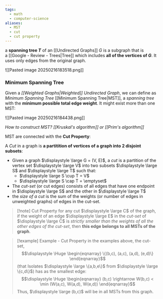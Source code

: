 ```yaml
---
tags:
  - math
  - computer-science
aliases:
  - MST
  - cut
  - cut property
---
```

a **spanning tree _T_** of an  [[Undirected Graphs]] _G_ is a subgraph that is a [[Google - Review - Trees|Tree]] which includes **all of the vertices of _G_**. It uses only edges from the original graph.

![[Pasted image 20250216183518.png]]

### Minimum Spanning Tree

Given a *[[Weighted Graphs|Weighted]] Undirected Graph*, we can define as *Minimum Spanning Tree* [[Minimum Spanning Tree|MST]], a *spanning tree* with the **minimum possible total edge weight**. It might exist more than one MST:

![[Pasted image 20250216184438.png]]

*How to construct MST? [[Kruskal's algorithm]] or [[Prim's algorithm]]*

MST are connected with the **Cut Property**:

A *Cut* in a graph is **a partitition of vertices of a graph into 2 disjoint subsets**:
-  Given a graph $\displaystyle \large G = (V, E)$, a *cut* is a partition of the vertex set $\displaystyle \large V$ into two subsets $\displaystyle \large S$ and $\displaystyle \large T$ such that:
	- $\displaystyle \large S \cup T = V$ 
	- $\displaystyle \large S \cap T = \emptyset$  
- The *cut-set* (or cut edges) consists of all edges that have one endpoint in $\displaystyle \large S$ and the other in $\displaystyle \large T$
- the *size of a cut* is the sum of the weights (or number of edges in unweighted graphs) of edges in the cut-set.

>[!note] Cut Property
> for any cut $\displaystyle \large C$ of the graph, if the weight of an edge $\displaystyle \large E$ in the *cut-set* of $\displaystyle \large C$ is *strictly smaller than the weights of all the other edges of the cut-set*, then **this edge belongs to all MSTs of the graph**.

>[!example] Example - Cut Property
> in the examples above, the cut-set,
>$$\displaystyle \Huge \begin{eqnarray} 
>\{(b,c), (a,c), (a,d), (e,d)\}
>\end{eqnarray}$$
>(that Isolates $\displaystyle \large \{a,b,e\}$ from $\displaystyle \large \{c,d\}$) has as the smallest edge:
>$$\displaystyle \Huge \begin{eqnarray} 
>(b,c) \rightarrow W(b,c) < \min (W(a,c), W(a,d), W(e,d))
>\end{eqnarray}$$
>Thus, $\displaystyle \large (b,c)$ will be in all MSTs from this graph.



